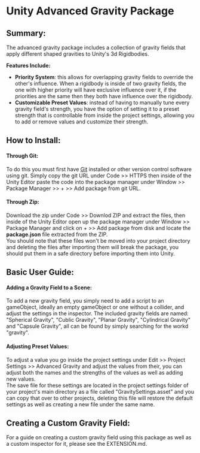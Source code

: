 # Unity Advanced Gravity Package

## Summary:

The advanced gravity package includes a collection of gravity fields that apply different shaped gravities to Unity's 3d Rigidbodies.  
  
**Features Include:**  
* **Priority System**: this allows for overlapping gravity fields to override the other's influence. When a rigidbody is inside of two gravity fields, the one with higher priority will have exclusive influence over it, if the priorities are the same then they both have influence over the rigidbody.
* **Customizable Preset Values**: instead of having to manually tune every gravity field's strength, you have the option of setting it to a preset strength that is controllable from inside the project settings, allowing you to add or remove values and customize their strength.

## How to Install:

#### Through Git:

To do this you must first have [Git](https://git-scm.com/) installed or other version control software using git. Simply copy the git URL under Code >> HTTPS then inside of the Unity Editor paste the code into the package manager under Window >> Package Manager >> + >> Add package from git URL.

#### Through Zip:

Download the zip under Code >> Downlod ZIP and extract the files, then inside of the Unity Editor open up the package manager under Window >> Package Manager and click on + >> Add package from disk and locate the **package.json** file extracted from the ZIP.  
You should note that these files won't be moved into your project directory and deleting the files after importing them will break the package, you should put them in a safe directory before importing them into Unity.

## Basic User Guide:

#### Adding a Gravity Field to a Scene:  

To add a new gravity field, you simply need to add a script to an gameObject, ideally an empty gameObject or one without a collider, and adjust the settings in the inspector. The included gravity fields are named: "Spherical Gravity", "Cublic Gravity", "Planar Gravity", "Cylindrical Gravity" and "Capsule Gravity", all can be found by simply searching for the workd "gravity".

#### Adjusting Preset Values:

To adjust a value you go inside the project settings under Edit >> Project Settings >> Advanced Gravity and adjust the values from their, you can adjust both the names and the strengths of the values as well as adding new values.  
The save file for these settings are located in the project settings folder of your project's main directory as a file called "GravitySettings.asset" and you can copy that over to other projects, deleting this file will restore the default settings as well as creating a new file under the same name.  

## Creating a Custom Gravity Field:

For a guide on creating a custom gravity field using this package as well as a custom inspector for it, please see the EXTENSION.md.